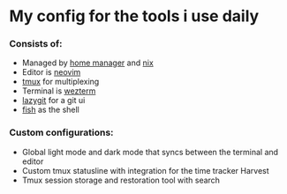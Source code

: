 # My config for the tools i use daily

<!-- Test --->

### Consists of:

- Managed by [home manager](https://github.com/nix-community/home-manager) and [nix](https://nixos.org/)
- Editor is [neovim](https://github.com/neovim/neovim)
- [tmux](https://github.com/tmux/tmux) for multiplexing
- Terminal is [wezterm](https://github.com/wez/wezterm)
- [lazygit](https://github.com/jesseduffield/lazygit) for a git ui
- [fish](https://github.com/fish-shell/fish-shell) as the shell

### Custom configurations:

- Global light mode and dark mode that syncs between the terminal and editor
- Custom tmux statusline with integration for the time tracker Harvest
- Tmux session storage and restoration tool with search
